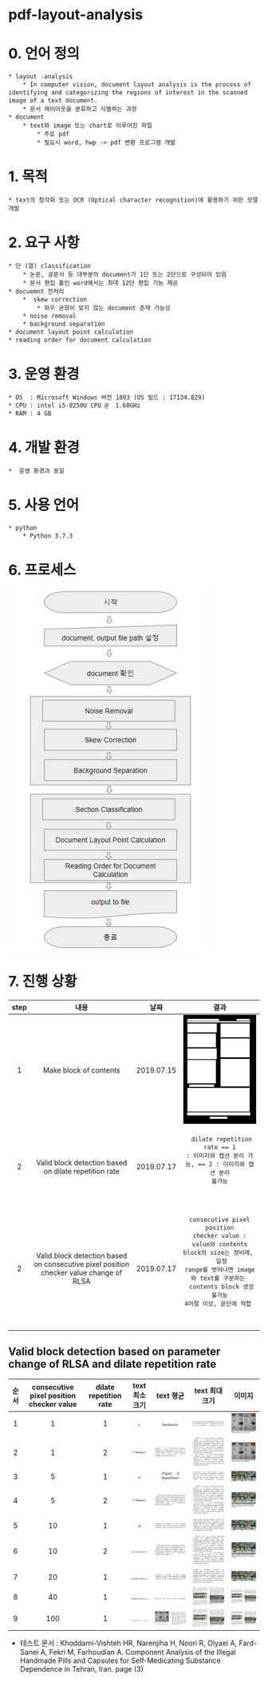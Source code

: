 pdf-layout-analysis
==========================

# 0. 언어 정의
    * layout -analysis 
        * In computer vision, document layout analysis is the process of identifying and categorizing the regions of interest in the scanned image of a text document.
        * 문서 레이아웃을 분류하고 식별하는 과정
    * document
        * text와 image 또는 chart로 이루어진 파일
            * 주로 pdf
            * 필요시 word, hwp -> pdf 변환 프로그램 개발 
# 1. 목적
    * text의 청각화 또는 OCR (Optical character recognition)에 활용하기 위한 모델 개발 
# 2. 요구 사항
    * 단 (열) classification
        * 논문, 공문서 등 대부분의 document가 1단 또는 2단으로 구성되어 있음
        * 문서 편집 툴인 word에서는 최대 12단 편집 기능 제공
    * docuemnt 전처리
        *  skew correction
            * 좌우 균형이 맞지 않는 document 존재 가능성
        * noise removal
        * background separation
    * document layout point calculation
    * reading order for document calculation
# 3. 운영 환경
    * OS  : Microsoft Windows 버전 1803 (OS 빌드 : 17134.829)
    * CPU : intel i5-8250U CPU @  1.60GHz
    * RAM : 4 GB
# 4. 개발 환경
    *  운영 환경과 동일
# 5. 사용 언어
    * python
        * Python 3.7.3
# 6. 프로세스
![WorkProcess](image/result/WorkProcess.PNG)

# 7. 진행 상황
| step| 내용| 날짜 | 결과 |
|:---:|:---:|:---:| :---:|
| 1 | Make block of contents | 2019.07.15 | ![BlockContents](image/result/BlockContents.PNG)|
| 2 | Valid block detection based on dilate repetition rate  | 2019.07.17 | <pre><code> dilate repetition rate == 1 : 이미지와 캡션 분리 가능, == 2 : 이미지와 캡션 분리 불가능</code><pre>|
| 2 | Valid block detection based on consecutive pixel position checker value change of RLSA  | 2019.07.17 | <pre><code>consecutive pixel position checker value :<br>value와 contents block의 size는 정비례, <br> 일정 range를 벗어나면 image와 text를 구분하는 <br> contents block 생성 불가능 4어절 이상, 문단에 적합 </code><pre>|
## Valid block detection based on parameter change of RLSA and dilate repetition rate
| 순서 | consecutive pixel position checker value  | dilate repetition rate | text 최소 크기| text 평균 | text 최대 크기 | 이미지 |
|:---:|:---:|:---:| :---:|:---:|:---:| :---:|
| 1 | 1 | 1 |  ![min](image/performance/crop/1x1/min.jpg)  | ![mean](image/performance/crop/1x1/mean.jpg)| ![max](image/performance/crop/1x1/max.jpg)| ![mean](image/performance/crop/1x1/image.jpg)|
| 2 | 1 | 2 |  ![min](image/performance/crop/1x2/min.jpg)  | ![mean](image/performance/crop/1x2/mean.jpg)| ![max](image/performance/crop/1x2/max.jpg)| ![mean](image/performance/crop/1x2/image.jpg)|
| 3 | 5 | 1 |  ![min](image/performance/crop/5x1/min.jpg)  | ![mean](image/performance/crop/5x1/mean.jpg)| ![max](image/performance/crop/5x1/max.jpg)| ![mean](image/performance/crop/5x1/image.jpg)|
| 4 | 5 | 2 |  ![min](image/performance/crop/5x2/min.jpg)  | ![mean](image/performance/crop/5x2/mean.jpg)| ![max](image/performance/crop/5x2/max.jpg)| ![mean](image/performance/crop/5x2/image.jpg)|
| 5 | 10 | 1 | ![min](image/performance/crop/10x1/min.jpg)  | ![mean](image/performance/crop/10x1/mean.jpg)| ![max](image/performance/crop/10x1/max.jpg)| ![mean](image/performance/crop/10x1/image.jpg)|
| 6 | 10 | 2 | ![min](image/performance/crop/10x2/min.jpg)  | ![mean](image/performance/crop/10x2/mean.jpg)| ![max](image/performance/crop/10x2/max.jpg)| ![mean](image/performance/crop/10x2/image.jpg)|
| 7 | 20| 1 |  ![min](image/performance/crop/20x1/min.jpg)  | ![mean](image/performance/crop/20x1/mean.jpg)| ![max](image/performance/crop/20x1/max.jpg)| ![mean](image/performance/crop/20x1/image.jpg)|
| 8 | 40 | 1 | ![min](image/performance/crop/40x1/min.jpg)  | ![mean](image/performance/crop/40x1/mean.jpg)| ![max](image/performance/crop/40x1/max.jpg)| ![mean](image/performance/crop/40x1/image.jpg)|
| 9 | 100 | 1 |![min](image/performance/crop/100x1/min.jpg)  | ![mean](image/performance/crop/100x1/mean.jpg)| ![max](image/performance/crop/100x1/max.jpg)| ![mean](image/performance/crop/100x1/image.jpg)|
* 테스트 문서 : Khoddami-Vishteh HR, Narenjiha H, Noori R, Olyaei A, Fard-Sanei A, Fekri M, Farhoudian A.
Component Analysis of the Illegal Handmade Pills and Capsules for Self-Medicating Substance Dependence in Tehran, Iran. page (3)
